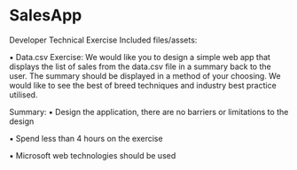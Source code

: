 # SalesApp

Developer
Technical Exercise
Included files/assets:

▪ Data.csv
Exercise:
We would like you to design a simple web app that displays the list of sales from the data.csv file in a summary back to the user. The summary should be displayed in a method of your choosing.
We would like to see the best of breed techniques and industry best practice utilised.

Summary:
▪ Design the application, there are no barriers or limitations to the design

▪ Spend less than 4 hours on the exercise

▪ Microsoft web technologies should be used
